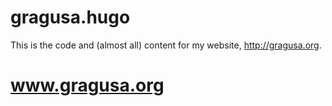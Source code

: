# gragusa.hugo

This is the code and (almost all) content for my website, http://gragusa.org. 


# www.gragusa.org
